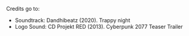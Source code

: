 Credits go to:
- Soundtrack: Dandhibeatz (2020). Trappy night
- Logo Sound: CD Projekt RED (2013). Cyberpunk 2077 Teaser Trailer